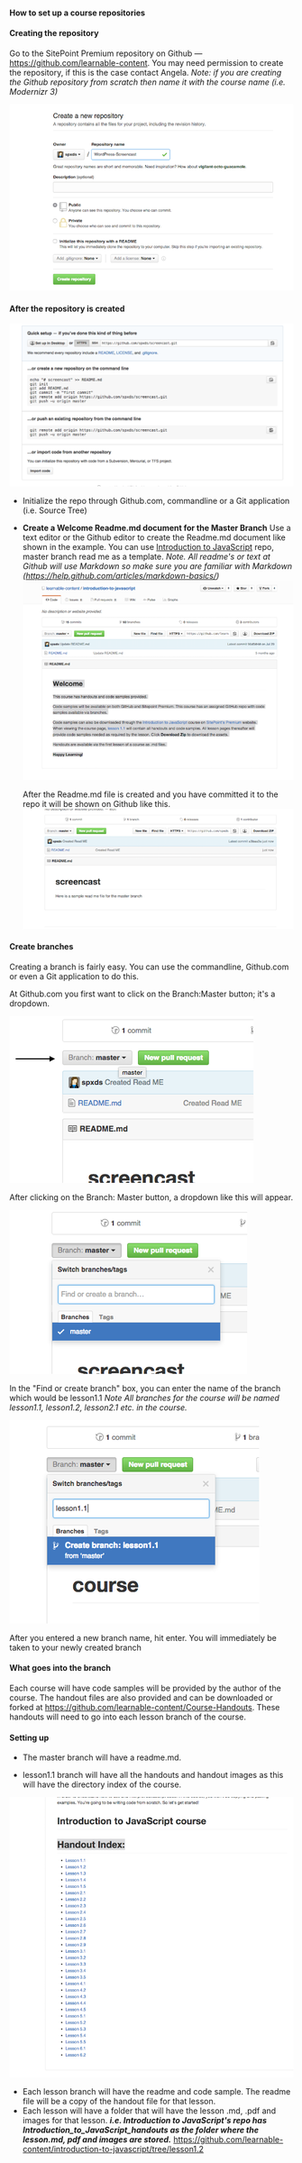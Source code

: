 #### How to set up a course repositories


#### Creating the repository
Go to the SitePoint Premium repository on Github — https://github.com/learnable-content. You may need permission to create the repository, if this is the case contact Angela. 
*Note:  if you are creating the Github repository from scratch then name it with the course name (i.e. Modernizr 3)*


![Creating a Repo](repo-screenshot-images/creating-the_repo.png)

#### After the repository is created
![Repo Created](repo-screenshot-images/repo-created.png)


* Initialize the repo through Github.com, commandline or a Git application (i.e. Source Tree)
* **Create a Welcome Readme.md document for the Master Branch**
  Use a text editor or the Github editor to create the Readme.md document like shown in the example. You can use [Introduction to JavaScript](https://github.com/learnable-content/introduction-to-javascript) repo, master branch read me as a template.
*Note. All readme's or text at Github will use Markdown so make sure you are familiar  with Markdown (https://help.github.com/articles/markdown-basics/)*
  ![Creating a ReadME](repo-screenshot-images/readme-master.png)

  After the Readme.md file is created and you have committed it to the repo it will be shown on Github like this.
  ![ReadMe Created](repo-screenshot-images/readme-created.png)


#### Create branches

Creating a branch is fairly easy. You can use the commandline, Github.com or even a Git application to do this.

At Github.com you first want to click on the Branch:Master button; it's a dropdown.

![Click On Master](repo-screenshot-images/click_me.png)


After clicking on the Branch: Master button, a dropdown like this will appear.



![Dropdown](repo-screenshot-images/dropdown.png)

In the "Find or create branch" box, you can enter the name of the branch which would be lesson1.1  *_Note All branches for the course will be named lesson1.1, lesson1.2, lesson2.1 etc. in the course._*


![Creating a Branch](repo-screenshot-images/lesson-branch.png)


After you entered a new branch name, hit enter. You will immediately be taken to your newly created branch




#### What goes into the branch
Each course will have code samples will be provided by the author of the course. The handout files are also provided and can be downloaded or forked at https://github.com/learnable-content/Course-Handouts. These handouts will need to go into each lesson branch of the course.

#### Setting up

* The master branch will have a readme.md.

* lesson1.1 branch will have all the handouts and handout images as this will have the directory index of the course. 

![Dropdown](repo-screenshot-images/course-index.png)

* Each lesson branch will have the readme and code sample. The readme file will be a copy of the handout file for that lesson.
* Each lesson will have a folder that will have the lesson .md, .pdf and images for that lesson. **_i.e. Introduction to JavaScript's repo has Introduction_to_JavaScript_handouts as the folder where the lesson.md, pdf and images are stored._**
https://github.com/learnable-content/introduction-to-javascript/tree/lesson1.2





